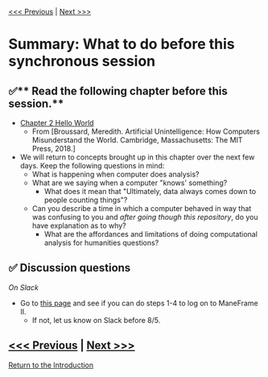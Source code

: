 [<<< Previous](which-lang.md) | [Next >>>](continue.md) 

# Summary: **What to do before this synchronous session**

## :white_check_mark:** Read the following chapter before this session.**
* [Chapter 2 Hello World](https://ebookcentral-proquest-com.proxy.libraries.smu.edu/lib/southernmethodist/reader.action?docID=5355856&ppg=23) 
    * From [Broussard, Meredith. Artificial Unintelligence: How Computers Misunderstand the World. Cambridge, Massachusetts: The MIT Press, 2018.]
* We will return to concepts brought up in this chapter over the next few days. Keep the following questions in mind:
    * What is happening when computer does analysis?
    * What are we saying when a computer "knows' something? 
      * What does it mean that "Ultimately, data always comes down to people counting things"?
    * Can you describe a time in which a computer behaved in way that was confusing to you and *after going though this repository*, do you have explanation as to why? 
      * What are the affordances and limitations of doing computational analysis for humanities questions? 
  

## :white_check_mark: Discussion questions
*On Slack*
* Go to [this page](https://github.com/SouthernMethodistUniversity/DHRI_python#running-the-notebook-via-jupyterlab-on-m2) and see if you can do steps 1-4 to log on to ManeFrame II.
    *  If not, let us know on Slack before 8/5. 

[<<< Previous](which-lang.md) | [Next >>>](continue.md) 
-----

[Return to the Introduction](https://github.com/SouthernMethodistUniversity/coding)
